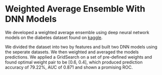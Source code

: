 # Weighted Average Ensemble With DNN Models

We developed a weighted average ensemble using deep neural network models
on the diabetes dataset found on [kaggle](https://www.kaggle.com/c/diabetes/data).

We divided the dataset into two by features and built two DNN models using the seperate datasets. We then weighted and averaged the models predictions.
We applied a GridSearch on a set of pre-defined weights and found optimal weight pair to be [0.6, 0.4], which produced prediction accuracy of 79.22%, AUC of 0.871 and shown a  promising ROC. 

